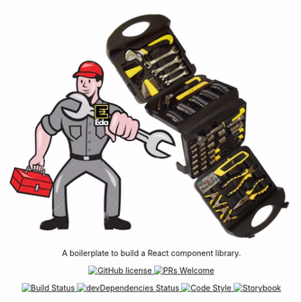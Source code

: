 <p align="center">
  <img alt="react-components-lib" src="https://raw.githubusercontent.com/felippemauricio/react-components-lib-boilerplate/master/docs/images/tools.jpg" width="546" />
</p>

<p align="center">
  A boilerplate to build a React component library.
</p>

<p align="center">
  <a href="https://github.com/felippemauricio/react-components-lib-boilerplate/blob/master/LICENSE.md">
    <img src="https://img.shields.io/badge/license-MIT-blue.svg" alt="GitHub license" />
  </a>
  <a href="https://github.com/felippemauricio/react-components-lib-boilerplate/pulls">
    <img src="https://img.shields.io/badge/PRs-welcome-brightgreen.svg" alt="PRs Welcome" />
  </a>
</p>
<p align="center">
  <a href="https://travis-ci.org/felippemauricio/react-components-lib-boilerplate">
    <img src="https://travis-ci.org/felippemauricio/react-components-lib-boilerplate.svg?branch=master" alt="Build Status" />
  </a>
  <a href="https://david-dm.org/felippemauricio/react-components-lib-boilerplate?type=dev">
    <img src="https://david-dm.org/felippemauricio/react-components-lib-boilerplate/dev-status.svg" alt="devDependencies Status" />
  </a>
  <a href="https://github.com/airbnb/javascript">
    <img src="https://badgen.net/badge/code%20style/airbnb/fd5c63" alt="Code Style" />
  </a>
  <a href="https://github.com/felippemauricio/react-components-lib-boilerplate/pulls">
    <img src="https://github.com/storybooks/press/blob/master/badges/storybook.svg" alt="Storybook" />
  </a>
</p>
